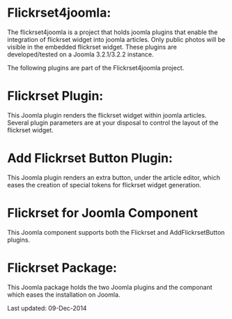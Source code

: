Flickrset4joomla:
=================

The flickrset4joomla is a project that holds joomla plugins that enable the integration of flickrset widget into joomla articles.  Only public photos will be visible in the embedded flickrset widget.  These plugins are developed/tested on a Joomla 3.2.1/3.2.2 instance.

The following plugins are part of the Flickrset4joomla project.

Flickrset Plugin:
=================

This Joomla plugin renders the flickrset widget within joomla articles.  Several plugin parameters are at your disposal to control the layout of the flickrset widget.


Add Flickrset Button Plugin:
============================

This Joomla plugin renders an extra button, under the article editor, which eases the creation of special tokens for flickrset widget generation.

Flickrset for Joomla Component
==============================

This Joomla component supports both the Flickrset and AddFlickrsetButton plugins.


Flickrset Package:
==================

This Joomla package holds the two Joomla plugins and the componant which eases the installation on Joomla.


Last updated: 09-Dec-2014
